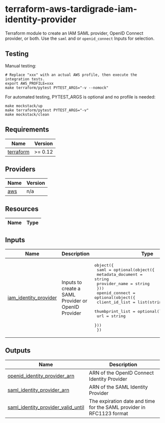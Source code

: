 # terraform-aws-tardigrade-iam-identity-provider

Terraform module to create an IAM SAML provider, OpenID Connect provider, or both. Use the `saml` and or `openid_connect` Inputs for selection.

## Testing

Manual testing:

```
# Replace "xxx" with an actual AWS profile, then execute the integration tests.
export AWS_PROFILE=xxx 
make terraform/pytest PYTEST_ARGS="-v --nomock"
```

For automated testing, PYTEST_ARGS is optional and no profile is needed:

```
make mockstack/up
make terraform/pytest PYTEST_ARGS="-v"
make mockstack/clean
```

<!-- BEGIN TFDOCS -->
## Requirements

| Name | Version |
|------|---------|
| <a name="requirement_terraform"></a> [terraform](#requirement\_terraform) | >= 0.12 |

## Providers

| Name | Version |
|------|---------|
| <a name="provider_aws"></a> [aws](#provider\_aws) | n/a |

## Resources

| Name | Type |
|------|------|

## Inputs

| Name | Description | Type | Default | Required |
|------|-------------|------|---------|:--------:|
| <a name="input_iam_identity_provider"></a> [iam\_identity\_provider](#input\_iam\_identity\_provider) | Inputs to create a SAML Provider or OpenID Provider | <pre>object({<br/>    saml = optional(object({<br/>      metadata_document = string<br/>      provider_name     = string<br/>    }))<br/>    openid_connect = optional(object({<br/>      client_id_list  = list(string)<br/>      thumbprint_list = optional(list(string), [])<br/>      url             = string<br/>    }))<br/>  })</pre> | n/a | yes |

## Outputs

| Name | Description |
|------|-------------|
| <a name="output_openid_identity_provider_arn"></a> [openid\_identity\_provider\_arn](#output\_openid\_identity\_provider\_arn) | ARN of the OpenID Connect Identity Provider |
| <a name="output_saml_identity_provider_arn"></a> [saml\_identity\_provider\_arn](#output\_saml\_identity\_provider\_arn) | ARN of the SAML Identity Provider |
| <a name="output_saml_identity_provider_valid_until"></a> [saml\_identity\_provider\_valid\_until](#output\_saml\_identity\_provider\_valid\_until) | The expiration date and time for the SAML provider in RFC1123 format |

<!-- END TFDOCS -->
